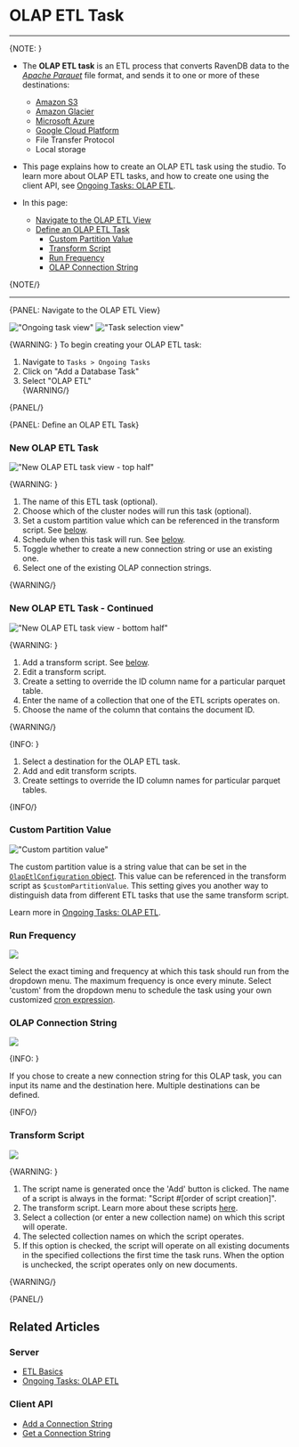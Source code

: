 ﻿# OLAP ETL Task
---

{NOTE: }

* The **OLAP ETL task** is an ETL process that converts RavenDB data to the 
[_Apache Parquet_](https://parquet.apache.org/documentation/latest/) file format, and sends 
it to one or more of these destinations:  
  * [Amazon S3](https://aws.amazon.com/s3/)
  * [Amazon Glacier](https://aws.amazon.com/glacier/)
  * [Microsoft Azure](https://azure.microsoft.com/)
  * [Google Cloud Platform](https://cloud.google.com/)
  * File Transfer Protocol
  * Local storage

* This page explains how to create an OLAP ETL task using the studio. To 
learn more about OLAP ETL tasks, and how to create one using the client API, 
see [Ongoing Tasks: OLAP ETL](../../../../server/ongoing-tasks/etl/olap).

* In this page:  
  * [Navigate to the OLAP ETL View](../../../../studio/database/tasks/ongoing-tasks/olap-etl-task#navigate-to-the-olap-etl-view)
  * [Define an OLAP ETL Task](../../../../studio/database/tasks/ongoing-tasks/olap-etl-task#define-an-olap-etl-task)
      * [Custom Partition Value](../../../../studio/database/tasks/ongoing-tasks/olap-etl-task#custom-partition-value)
      * [Transform Script](../../../../studio/database/tasks/ongoing-tasks/olap-etl-task#transform-script)
      * [Run Frequency](../../../../studio/database/tasks/ongoing-tasks/olap-etl-task#run-frequency)
      * [OLAP Connection String](../../../../studio/database/tasks/ongoing-tasks/olap-etl-task#olap-connection-string)

{NOTE/}

---

{PANEL: Navigate to the OLAP ETL View}

!["Ongoing task view"](images/olap-etl-1.png "Ongoing task view")
!["Task selection view"](images/olap-etl-2.png "Task selection view")

{WARNING: }
To begin creating your OLAP ETL task:  

1. Navigate to `Tasks > Ongoing Tasks`  
2. Click on "Add a Database Task"  
3. Select "OLAP ETL"  
{WARNING/}

{PANEL/}

{PANEL: Define an OLAP ETL Task}

### New OLAP ETL Task

!["New OLAP ETL task view - top half"](images/olap-etl-3_1.png "New OLAP ETL task view - top half")

{WARNING: }

1. The name of this ETL task (optional).  
2. Choose which of the cluster nodes will run this task (optional).  
3. Set a custom partition value which can be referenced in the transform script. 
See [below](../../../../studio/database/tasks/ongoing-tasks/olap-etl-task#custom-partition-value).  
4. Schedule when this task will run. See [below](../../../../studio/database/tasks/ongoing-tasks/olap-etl-task#run-frequency).  
5. Toggle whether to create a new connection string or use an existing one.  
6. Select one of the existing OLAP connection strings.  

{WARNING/}

### New OLAP ETL Task - Continued

!["New OLAP ETL task view - bottom half"](images/olap-etl-3_2.png "New OLAP ETL task view - bottom half")

{WARNING: }

1. Add a transform script. See [below](../../../../studio/database/tasks/ongoing-tasks/olap-etl-task#transform-script).  
2. Edit a transform script.  
3. Create a setting to override the ID column name for a particular parquet table.  
4. Enter the name of a collection that one of the ETL scripts operates on.  
5. Choose the name of the column that contains the document ID.  

{WARNING/}

{INFO: }

1. Select a destination for the OLAP ETL task.  
2. Add and edit transform scripts.  
3. Create settings to override the ID column names for particular parquet tables.  

{INFO/}

### Custom Partition Value

!["Custom partition value"](images/olap-etl-7.png "Custom partition value")

The custom partition value is a string value that can be set in the 
[`OlapEtlConfiguration` object](../../../server/ongoing-tasks/etl/olap#section). This value can be 
referenced in the transform script as `$customPartitionValue`. This setting gives you another way 
to distinguish data from different ETL tasks that use the same transform script.  

Learn more in [Ongoing Tasks: OLAP ETL](../../../../server/ongoing-tasks/etl/olap).  

### Run Frequency

![](images/olap-etl-3.png)

Select the exact timing and frequency at which this task should run from the dropdown menu. 
The maximum frequency is once every minute. Select 'custom' from the dropdown menu to 
schedule the task using your own customized [cron expression](https://docs.oracle.com/cd/E12058_01/doc/doc.1014/e12030/cron_expressions.htm).  

### OLAP Connection String

![](images/olap-etl-4.png)

{INFO: }

If you chose to create a new connection string for this OLAP task, you can input 
its name and the destination here. Multiple destinations can be defined.  

{INFO/}

### Transform Script

![](images/olap-etl-6.png)

{WARNING: }

1. The script name is generated once the 'Add' button is clicked. The name of a script 
is always in the format: "Script #[order of script creation]".  
2. The transform script. Learn more about these scripts [here](../../../../server/ongoing-tasks/etl/raven#transformation-script-options).  
3. Select a collection (or enter a new collection name) on which this script will operate.  
4. The selected collection names on which the script operates.  
5. If this option is checked, the script will operate on all existing documents in the 
specified collections the first time the task runs. When the option is unchecked, the 
script operates only on new documents.  

{WARNING/}

{PANEL/}

## Related Articles

### Server

- [ETL Basics](../../../../server/ongoing-tasks/etl/raven)  
- [Ongoing Tasks: OLAP ETL](../../../../server/ongoing-tasks/etl/olap)  

### Client API

- [Add a Connection String](../../../../client-api/operations/maintenance/connection-strings/add-connection-string)  
- [Get a Connection String](../../../../client-api/operations/maintenance/connection-strings/get-connection-string)  
